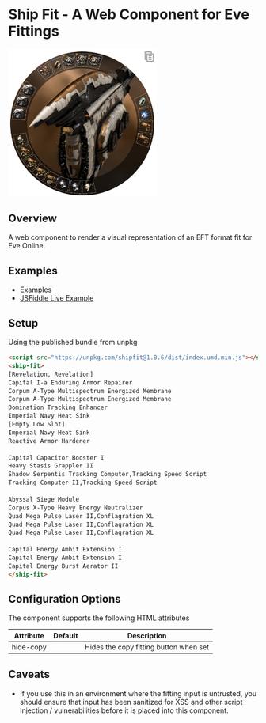 # Ship Fit - A Web Component for Eve Fittings

<img alt="image of fitting wheel" width="300px" src="images/preview.png" />

## Overview
A web component to render a visual representation of an EFT format fit for Eve Online.

## Examples
* [Examples](https://souptheloop.github.io/shipfit/)
* [JSFiddle Live Example](https://jsfiddle.net/souptheloop/k76u48ab/9/)

## Setup
Using the published bundle from unpkg
```html
<script src="https://unpkg.com/shipfit@1.0.6/dist/index.umd.min.js"></script>
<ship-fit>
[Revelation, Revelation]
Capital I-a Enduring Armor Repairer
Corpum A-Type Multispectrum Energized Membrane
Corpum A-Type Multispectrum Energized Membrane
Domination Tracking Enhancer
Imperial Navy Heat Sink
[Empty Low Slot]
Imperial Navy Heat Sink
Reactive Armor Hardener

Capital Capacitor Booster I
Heavy Stasis Grappler II
Shadow Serpentis Tracking Computer,Tracking Speed Script
Tracking Computer II,Tracking Speed Script

Abyssal Siege Module
Corpus X-Type Heavy Energy Neutralizer
Quad Mega Pulse Laser II,Conflagration XL
Quad Mega Pulse Laser II,Conflagration XL
Quad Mega Pulse Laser II,Conflagration XL

Capital Energy Ambit Extension I
Capital Energy Ambit Extension I
Capital Energy Burst Aerator II
</ship-fit>
```

## Configuration Options

The component supports the following HTML attributes

| Attribute        | Default   | Description
| ---------------- | --------- | -----------
| hide-copy        |           | Hides the copy fitting button when set

## Caveats
* If you use this in an environment where the fitting input is untrusted, 
you should ensure that input has been sanitized for XSS and other script injection / vulnerabilities
before it is placed into this component.

